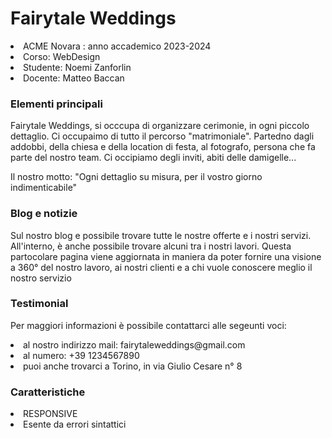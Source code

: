 <h1><b></b>Fairytale Weddings</h1>
<li>ACME Novara : anno accademico 2023-2024</a></li>
<li>Corso: WebDesign</a></li>
<li>Studente: Noemi Zanforlin</a></li>
<li>Docente: Matteo Baccan</a></li>
<h3><b></b>Elementi principali</h3>
</p>Fairytale Weddings, si occcupa di organizzare cerimonie, in ogni piccolo dettaglio. Ci occupaimo di tutto il percorso "matrimoniale". Partedno dagli addobbi, della chiesa e della location di festa, al fotografo, persona che fa parte del nostro team. Ci occipiamo degli inviti, abiti delle damigelle...</p>
</p>Il nostro motto: "Ogni dettaglio su misura, per il vostro giorno indimenticabile"</p>

<h3><b></b>Blog e notizie</h3>
</p>Sul nostro blog e possibile trovare tutte le nostre offerte e i nostri servizi. All'interno, è anche possibile trovare alcuni tra i nostri lavori. Questa partocolare pagina viene aggiornata in maniera da poter fornire una visione a 360° del nostro lavoro, ai nostri clienti e a chi vuole conoscere meglio il nostro servizio</p>

<h3><b></b>Testimonial</h3>

</p>Per maggiori informazioni è possibile contattarci alle segeunti voci:</p>
     <li>al nostro indirizzo mail: fairytaleweddings@gmail.com</a></li>
     <li>al numero: +39 1234567890</a></li>
     <li>puoi anche trovarci a Torino, in via Giulio Cesare n° 8</a></li>
<h3><b></b>Caratteristiche</h3>
<li>RESPONSIVE</a></li>
<li>Esente da errori sintattici</a></li>
